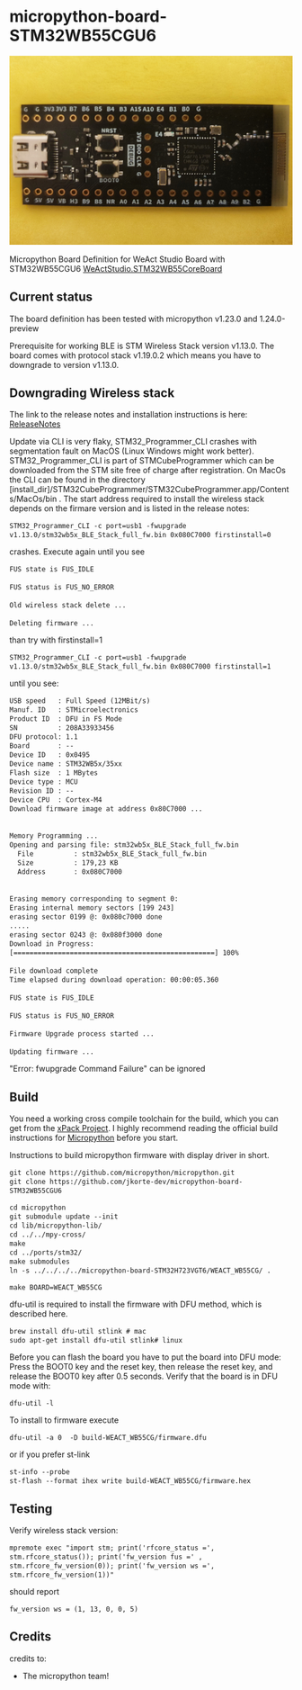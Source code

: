 # micropython-board-STM32WB55CGU6
![display](images/weact_stmwb55.png)

Micropython Board Definition for WeAct Studio Board with STM32WB55CGU6
[WeActStudio.STM32WB55CoreBoard](https://github.com/WeActStudio/WeActStudio.STM32WB55CoreBoard)



## Current status

The board definition has been tested with micropython v1.23.0 and 1.24.0-preview

Prerequisite for working BLE is STM Wireless Stack version v1.13.0. The board comes with protocol stack v1.19.0.2 which means you have to downgrade to version v1.13.0.  

## Downgrading Wireless stack

The link to the release notes and installation instructions is here:
[ReleaseNotes](https://github.com/STMicroelectronics/STM32CubeWB/blob/v1.13.0/Projects/STM32WB_Copro_Wireless_Binaries/STM32WB5x/Release_Notes.html)

Update via CLI is very flaky, STM32_Programmer_CLI crashes with segmentation fault on MacOS (Linux Windows might work better). STM32_Programmer_CLI is part of STMCubeProgrammer which can be downloaded from the STM site free of charge after registration. On MacOs the CLI can be found in the directory [install_dir]/STM32CubeProgrammer/STM32CubeProgrammer.app/Contents/MacOs/bin . The start address required to install the wireless stack depends on the firmare version and is listed in the release notes:

```
STM32_Programmer_CLI -c port=usb1 -fwupgrade v1.13.0/stm32wb5x_BLE_Stack_full_fw.bin 0x080C7000 firstinstall=0
```

crashes. Execute again until you see
```
FUS state is FUS_IDLE

FUS status is FUS_NO_ERROR

Old wireless stack delete ...

Deleting firmware ...
```

than try with firstinstall=1
```
STM32_Programmer_CLI -c port=usb1 -fwupgrade v1.13.0/stm32wb5x_BLE_Stack_full_fw.bin 0x080C7000 firstinstall=1
```

until you see:
```
USB speed   : Full Speed (12MBit/s)
Manuf. ID   : STMicroelectronics
Product ID  : DFU in FS Mode
SN          : 208A33933456
DFU protocol: 1.1
Board       : --
Device ID   : 0x0495
Device name : STM32WB5x/35xx
Flash size  : 1 MBytes
Device type : MCU
Revision ID : --  
Device CPU  : Cortex-M4
Download firmware image at address 0x80C7000 ...


Memory Programming ...
Opening and parsing file: stm32wb5x_BLE_Stack_full_fw.bin
  File          : stm32wb5x_BLE_Stack_full_fw.bin
  Size          : 179,23 KB 
  Address       : 0x080C7000 


Erasing memory corresponding to segment 0:
Erasing internal memory sectors [199 243]
erasing sector 0199 @: 0x080c7000 done
.....
erasing sector 0243 @: 0x080f3000 done
Download in Progress:
[==================================================] 100% 

File download complete
Time elapsed during download operation: 00:00:05.360

FUS state is FUS_IDLE

FUS status is FUS_NO_ERROR

Firmware Upgrade process started ...

Updating firmware ...
```

"Error: fwupgrade Command Failure" can be ignored



## Build
You need a working cross compile toolchain for the build, which you can get from the [xPack Project](https://xpack.github.io/dev-tools/arm-none-eabi-gcc/).
I highly recommend reading the official build instructions for [Micropython](https://docs.micropython.org/en/latest/develop/gettingstarted.html#compile-and-build-the-code) before you start.

Instructions to build micropython firmware with display driver in short.
```
git clone https://github.com/micropython/micropython.git
git clone https://github.com/jkorte-dev/micropython-board-STM32WB55CGU6
```
```
cd micropython
git submodule update --init
cd lib/micropython-lib/
cd ../../mpy-cross/
make
cd ../ports/stm32/
make submodules
ln -s ../../../../micropython-board-STM32H723VGT6/WEACT_WB55CG/ .
```
```
make BOARD=WEACT_WB55CG
```

dfu-util is required to install the firmware with DFU method, which is described here.

```
brew install dfu-util stlink # mac
sudo apt-get install dfu-util stlink# linux
```

Before you can flash the board you have to put the board into DFU mode:
Press the BOOT0 key and the reset key, then release the reset key, and release the BOOT0 key after 0.5 seconds.
Verify that the board is in DFU mode with:

```
dfu-util -l
```

To install to firmware execute
```
dfu-util -a 0  -D build-WEACT_WB55CG/firmware.dfu
```

or if you prefer st-link

```
st-info --probe
st-flash --format ihex write build-WEACT_WB55CG/firmware.hex
```

## Testing
Verify wireless stack version:

```
mpremote exec "import stm; print('rfcore_status =', stm.rfcore_status()); print('fw_version fus =' , stm.rfcore_fw_version(0)); print('fw_version ws =', stm.rfcore_fw_version(1))"
```

should report
```
fw_version ws = (1, 13, 0, 0, 5)
```


## Credits
credits to:
- The micropython team!
